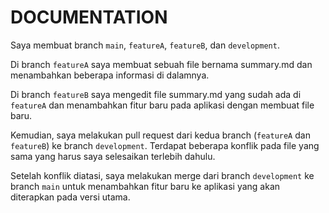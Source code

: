 # DOCUMENTATION

Saya membuat branch ``main``, ``featureA``, ``featureB``, dan ``development``.

Di branch ``featureA`` saya membuat sebuah file bernama summary.md dan menambahkan beberapa informasi di dalamnya.

Di branch ``featureB`` saya mengedit file summary.md yang sudah ada di ``featureA`` dan menambahkan fitur baru pada aplikasi dengan membuat file baru.

Kemudian, saya melakukan pull request dari kedua branch (``featureA`` dan ``featureB``) ke branch ``development``. Terdapat beberapa konflik pada file yang sama yang harus saya selesaikan terlebih dahulu.

Setelah konflik diatasi, saya melakukan merge dari branch ``development`` ke branch ``main`` untuk menambahkan fitur baru ke aplikasi yang akan diterapkan pada versi utama.